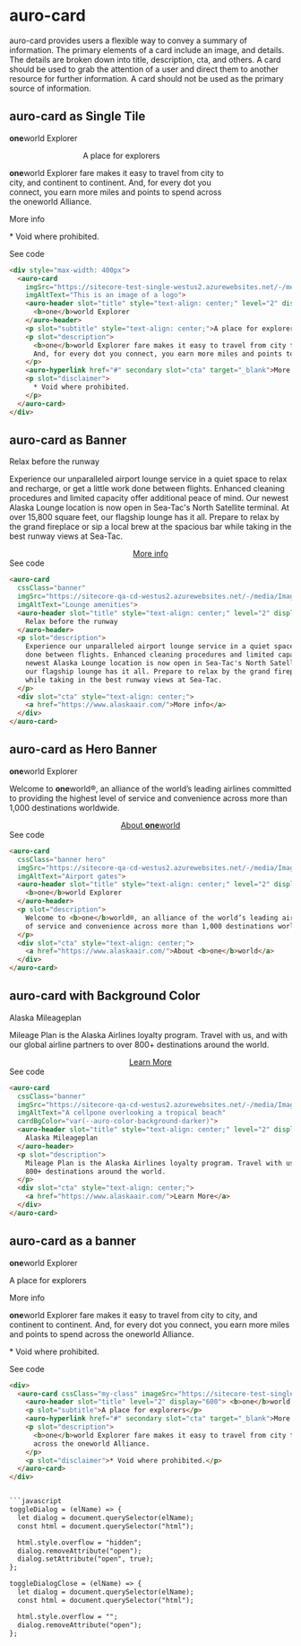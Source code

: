 # auro-card

auro-card provides users a flexible way to convey a summary of information. The primary elements of a card include an
image, and details. The details are broken down into title, description, cta, and others. A card should be used to
grab the attention of a user and direct them to another resource for further information. A card should not be used
as the primary source of information.

## auro-card as Single Tile

<div style="max-width: 400px" class="exampleWrapper">
  <auro-card
    imgSrc="https://sitecore-test-single-westus2.azurewebsites.net/-/media/Images/pages/examples/blue.png"
    imgAltText="This is an image of a logo">
    <auro-header slot="title" style="text-align: center;" level="2" display="600">
      <b>one</b>world Explorer
    </auro-header>
    <p slot="subtitle" style="text-align: center;">A place for explorers</p>
    <p slot="description">
      <b>one</b>world Explorer fare makes it easy to travel from city to city, and continent to continent.
      And, for every dot you connect, you earn more miles and points to spend across the oneworld Alliance.
    </p>
    <auro-hyperlink href="#" secondary slot="cta" target="_blank">More info</auro-hyperlink>
    <p slot="disclaimer">
      * Void where prohibited.
    </p>
  </auro-card>
</div>
  
<auro-accordion lowProfile justifyRight>
<span slot="trigger">See code</span>

```html
<div style="max-width: 400px">
  <auro-card
    imgSrc="https://sitecore-test-single-westus2.azurewebsites.net/-/media/Images/pages/examples/blue.png"
    imgAltText="This is an image of a logo">
    <auro-header slot="title" style="text-align: center;" level="2" display="600">
      <b>one</b>world Explorer
    </auro-header>
    <p slot="subtitle" style="text-align: center;">A place for explorers</p>
    <p slot="description">
      <b>one</b>world Explorer fare makes it easy to travel from city to city, and continent to continent.
      And, for every dot you connect, you earn more miles and points to spend across the oneworld Alliance.
    </p>
    <auro-hyperlink href="#" secondary slot="cta" target="_blank">More info</auro-hyperlink>
    <p slot="disclaimer">
      * Void where prohibited.
    </p>
  </auro-card>
</div>
```

</auro-accordion>

## auro-card as Banner

<div class="exampleWrapper">
  <auro-card
    cssClass="banner"
    imgSrc="https://sitecore-qa-cd-westus2.azurewebsites.net/-/media/Images/pages/examples/lounge.png"
    imgAltText="Lounge amenities">
    <auro-header slot="title" style="text-align: center;" level="2" display="600">
      Relax before the runway
    </auro-header>
    <p slot="description">
      Experience our unparalleled airport lounge service in a quiet space to relax and recharge, or get a little work
      done between flights. Enhanced cleaning procedures and limited capacity offer additional peace of mind. Our
      newest Alaska Lounge location is now open in Sea-Tac's North Satellite terminal. At over 15,800 square feet,
      our flagship lounge has it all. Prepare to relax by the grand fireplace or sip a local brew at the spacious bar
      while taking in the best runway views at Sea-Tac.
    </p>
    <div slot="cta" style="text-align: center;">
      <a href="https://www.alaskaair.com/">More info</a>
    </div>
  </auro-card>
</div>
  
<auro-accordion lowProfile justifyRight>
<span slot="trigger">See code</span>

```html
<auro-card
  cssClass="banner"
  imgSrc="https://sitecore-qa-cd-westus2.azurewebsites.net/-/media/Images/pages/examples/lounge.png"
  imgAltText="Lounge amenities">
  <auro-header slot="title" style="text-align: center;" level="2" display="600">
    Relax before the runway
  </auro-header>
  <p slot="description">
    Experience our unparalleled airport lounge service in a quiet space to relax and recharge, or get a little work
    done between flights. Enhanced cleaning procedures and limited capacity offer additional peace of mind. Our
    newest Alaska Lounge location is now open in Sea-Tac's North Satellite terminal. At over 15,800 square feet,
    our flagship lounge has it all. Prepare to relax by the grand fireplace or sip a local brew at the spacious bar
    while taking in the best runway views at Sea-Tac.
  </p>
  <div slot="cta" style="text-align: center;">
    <a href="https://www.alaskaair.com/">More info</a>
  </div>
</auro-card>
```

</auro-accordion>

## auro-card as Hero Banner

<div class="exampleWrapper">
  <auro-card
    cssClass="banner hero"
    imgSrc="https://sitecore-qa-cd-westus2.azurewebsites.net/-/media/Images/pages/examples/yellow.png"
    imgAltText="Airport gates">
    <auro-header slot="title" style="text-align: center;" level="2" display="600">
      <b>one</b>world Explorer
    </auro-header>
    <p slot="description">
      Welcome to <b>one</b>world®, an alliance of the world’s leading airlines committed to providing the highest level
      of service and convenience across more than 1,000 destinations worldwide.
    </p>
    <div slot="cta" style="text-align: center;">
      <a href="https://www.alaskaair.com/">About <b>one</b>world</a>
    </div>
  </auro-card>
</div>
  
<auro-accordion lowProfile justifyRight>
<span slot="trigger">See code</span>

```html
<auro-card
  cssClass="banner hero"
  imgSrc="https://sitecore-qa-cd-westus2.azurewebsites.net/-/media/Images/pages/examples/yellow.png"
  imgAltText="Airport gates">
  <auro-header slot="title" style="text-align: center;" level="2" display="600">
    <b>one</b>world Explorer
  </auro-header>
  <p slot="description">
    Welcome to <b>one</b>world®, an alliance of the world’s leading airlines committed to providing the highest level
    of service and convenience across more than 1,000 destinations worldwide.
  </p>
  <div slot="cta" style="text-align: center;">
    <a href="https://www.alaskaair.com/">About <b>one</b>world</a>
  </div>
</auro-card>
```

</auro-accordion>

## auro-card with Background Color

<div class="exampleWrapper">
  <auro-card
    cssClass="banner"
    imgSrc="https://sitecore-qa-cd-westus2.azurewebsites.net/-/media/Images/pages/examples/ocean.png"
    imgAltText="A cellpone overlooking a tropical beach"
    cardBgColor="var(--auro-color-background-darker)">
    <auro-header slot="title" style="text-align: center;" level="2" display="600">
      Alaska Mileageplan
    </auro-header>
    <p slot="description">
      Mileage Plan is the Alaska Airlines loyalty program. Travel with us, and with our global airline partners to over
      800+ destinations around the world.
    </p>
    <div slot="cta" style="text-align: center;">
      <a href="https://www.alaskaair.com/">Learn More</a>
    </div>
  </auro-card>
</div>
  
<auro-accordion lowProfile justifyRight>
<span slot="trigger">See code</span>

```html
<auro-card
  cssClass="banner"
  imgSrc="https://sitecore-qa-cd-westus2.azurewebsites.net/-/media/Images/pages/examples/ocean.png"
  imgAltText="A cellpone overlooking a tropical beach"
  cardBgColor="var(--auro-color-background-darker)">
  <auro-header slot="title" style="text-align: center;" level="2" display="600">
    Alaska Mileageplan
  </auro-header>
  <p slot="description">
    Mileage Plan is the Alaska Airlines loyalty program. Travel with us, and with our global airline partners to over
    800+ destinations around the world.
  </p>
  <div slot="cta" style="text-align: center;">
    <a href="https://www.alaskaair.com/">Learn More</a>
  </div>
</auro-card>
```

</auro-accordion>


## auro-card as a banner
<div>
  <auro-card
    cssClass="my-class banner"
    imgSrc="https://sitecore-test-single-westus2.azurewebsites.net/-/media/Images/pages/examples/blue.png"
    imgAltText="This is an image of a logo">
      <auro-header slot="title" level="2" display="600"> <b>one</b>world Explorer</auro-header>
      <p slot="subtitle">A place for explorers</p>
      <auro-hyperlink href="#" secondary slot="cta" target="_blank">More info</auro-hyperlink>
      <p slot="description">
        <b>one</b>world Explorer fare makes it easy to travel from city to city, and continent to continent. And, for every dot you connect, you earn more miles and points to spend
        across the oneworld Alliance.
      </p>
      <p slot="disclaimer">* Void where prohibited.</p>
  </auro-card>
</div>
<auro-accordion lowProfile justifyRight>
<span slot="trigger">See code</span>

```html
<div>
  <auro-card cssClass="my-class" imageSrc="https://sitecore-test-single-westus2.azurewebsites.net/-/media/Images/pages/examples/blue.png" imageAlt="This is an image of a logo">
    <auro-header slot="title" level="2" display="600"> <b>one</b>world Explorer </auro-header>
    <p slot="subtitle">A place for explorers</p>
    <auro-hyperlink href="#" secondary slot="cta" target="_blank">More info</auro-hyperlink>
    <p slot="description">
      <b>one</b>world Explorer fare makes it easy to travel from city to city, and continent to continent. And, for every dot you connect, you earn more miles and points to spend
      across the oneworld Alliance.
    </p>
    <p slot="disclaimer">* Void where prohibited.</p>
  </auro-card>
</div>


```javascript
toggleDialog = (elName) => {
  let dialog = document.querySelector(elName);
  const html = document.querySelector("html");

  html.style.overflow = "hidden";
  dialog.removeAttribute("open");
  dialog.setAttribute("open", true);
};

toggleDialogClose = (elName) => {
  let dialog = document.querySelector(elName);
  const html = document.querySelector("html");

  html.style.overflow = "";
  dialog.removeAttribute("open");
};
```

